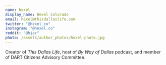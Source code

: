 ```yaml
---
name: hexel
display_name: Hexel Colorado
email: hexel@thisdallaslife.com
twitter: "@hexel_co"
instagram: "@hexel.co"
reddit: "@hjac"
photo: /assets/author_photos/hexel-photo.jpg
---
```

Creator of *This Dallas Life*, host of *By Way of Dallas* podcast, and member of DART Citizens Advisory Committee.